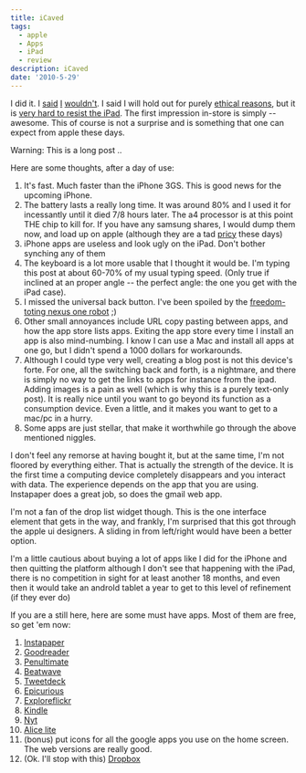 ```yaml
---
title: iCaved
tags:
  - apple
  - Apps
  - iPad
  - review
description: iCaved
date: '2010-5-29'
---
```


I did it. I [said][0] [I][1] [wouldn't][2]. I said I will hold out for purely [ethical reasons][0], but it is [very hard to resist the iPad][3]. The first impression in-store is simply -- awesome. This of course is not a surprise and is something that one can expect from apple these days.

Warning: This is a long post ..

Here are some thoughts, after a day of use:

1. It's fast. Much faster than the iPhone 3GS. This is good news for the upcoming iPhone.
2. The battery lasts a really long time. It was around 80% and I used it for incessantly until it died 7/8 hours later. The a4 processor is at this point THE chip to kill for. If you have any samsung shares, I would dump them now, and load up on apple (although they are a tad [pricy][4] these days)
3. iPhone apps are useless and look ugly on the iPad. Don't bother synching any of them
4. The keyboard is a lot more usable that I thought it would be. I'm typing this post at about 60-70% of my usual typing speed. (Only true if inclined at an proper angle -- the perfect angle: the one you get with the iPad case).
5. I missed the universal back button. I've been spoiled by the [freedom-toting nexus one robot][2] ;)
6. Other small annoyances include URL copy pasting between apps, and how the app store lists apps. Exiting the app store every time I install an app is also mind-numbing. I know I can use a Mac and install all apps at one go, but I didn't spend a 1000 dollars for workarounds.
7. Although I could type very well, creating a blog post is not this device's forte. For one, all the switching back and forth, is a nightmare, and there is simply no way to get the links to apps for instance from the ipad. Adding images is a pain as well (which is why this is a purely text-only post). It is really nice until you want to go beyond its function as a consumption device. Even a little, and it makes you want to get to a mac/pc in a hurry.
8. Some apps are just stellar, that make it worthwhile go through the above mentioned niggles.

I don't feel any remorse at having bought it, but at the same time, I'm not floored by everything either. That is actually the strength of the device. It is the first time a computing device completely disappears and you interact with data. The experience depends on the app that you are using. Instapaper does a great job, so does the gmail web app.

I'm not a fan of the drop list widget though. This is the one interface element that gets in the way, and frankly, I'm surprised that this got through the apple ui designers. A sliding in from left/right would have been a better option.

I'm a little cautious about buying a lot of apps like I did for the iPhone and then quitting the platform although I don't see that happening with the iPad, there is no competition in sight for at least another 18 months, and even then it would take an androId tablet a year to get to this level of refinement (if they ever do)

If you are a still here, here are some must have apps. Most of them are free, so get 'em now:

1. [Instapaper][5]
2. [Goodreader][6]
3. [Penultimate][7]
4. [Beatwave][8]
5. [Tweetdeck][9]
6. [Epicurious][10]
7. [Exploreflickr][11]
8. [Kindle][12]
9. [Nyt][13]
10. [Alice lite][14]
11. (bonus) put icons for all the google apps you use on the home screen. The web versions are really good.
12. (Ok. I'll stop with this) [Dropbox][15]


[0]: http://blog.shiv.me/2010/02/03/i-too-have-something-to-say-about-the-ipad.html
[1]: http://blog.shiv.me/2010/02/04/ipad-is-ibad-petition.html
[2]: http://blog.shiv.me/2010/03/16/so-long-and-thanks-for-the-jailed-iphone.html
[3]: http://twitter.com/shiva/status/14946052410
[4]: http://www.google.com/finance?q=aapl
[5]: http://itunes.apple.com/ca/app/instapaper-pro/id288545208?mt=8
[6]: http://itunes.apple.com/ca/app/goodreader-for-ipad/id363448914?mt=8
[7]: http://itunes.apple.com/ca/app/penultimate/id354098826?mt=8
[8]: http://itunes.apple.com/ca/app/beatwave/id363718254?mt=8
[9]: http://itunes.apple.com/ca/app/tweetdeck-for-ipad/id364153769?mt=8
[10]: http://itunes.apple.com/ca/app/epicurious-recipes-shopping/id312101965?mt=8
[11]: http://itunes.apple.com/ca/app/explore-flickr/id372457895?mt=8
[12]: http://itunes.apple.com/ca/app/kindle/id302584613?mt=8
[13]: http://itunes.apple.com/ca/app/nyt-editors-choice/id357066198?mt=8
[14]: http://itunes.apple.com/ca/app/alice-for-the-ipad-lite/id364746811?mt=8
[15]: http://itunes.apple.com/ca/app/dropbox/id327630330?mt=8